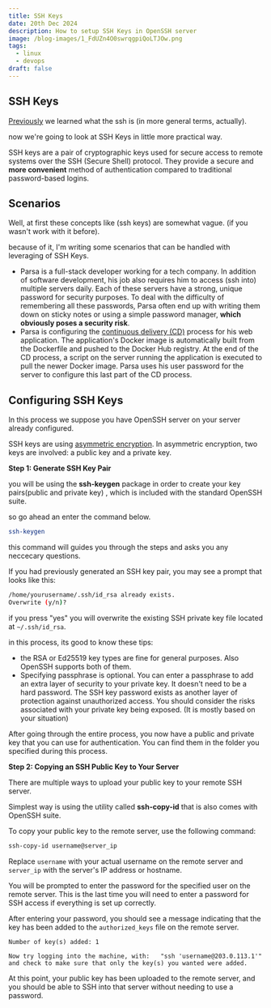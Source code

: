 ```yaml
---
title: SSH Keys
date: 20th Dec 2024
description: How to setup SSH Keys in OpenSSH server
image: /blog-images/1_FdUZn4O0swrqgpiQoLTJOw.png
tags:
  - linux
  - devops
draft: false
---
```


## SSH Keys

[Previously](https://parsajr.org/blogs/what-is-ssh) we learned what the ssh is (in more general terms, actually).

now we're going to look at SSH Keys in little more practical way.

SSH keys are a pair of cryptographic keys used for secure access to remote systems over the SSH (Secure Shell) protocol. They provide a secure and **more convenient** method of authentication compared to traditional password-based logins.

## Scenarios

Well, at first these concepts like (ssh keys) are somewhat vague. (if you wasn't work with it before).

because of it, I'm writing some scenarios that can be handled with leveraging of SSH Keys.

- Parsa is a full-stack developer working for a tech company. In addition of software development, his job also requires him to access (ssh into) multiple servers daily. Each of these servers have a strong, unique password for security purposes. To deal with the difficulty of remembering all these passwords, Parsa often end up with writing them down on sticky notes or using a simple password manager, **which obviously poses a security risk**.
- Parsa is configuring the [continuous delivery (CD)](Continuous%20delivery) process for his web application. The application's Docker image is automatically built from the Dockerfile and pushed to the Docker Hub registry. At the end of the CD process, a script on the server running the application is executed to pull the newer Docker image. Parsa uses his user password for the server to configure this last part of the CD process.

## Configuring SSH Keys

In this process we suppose you have OpenSSH server on your server already configured.

SSH keys are using [asymmetric encryption](https://www.youtube.com/watch?v=AQDCe585Lnc). In asymmetric encryption, two keys are involved: a public key and a private key.

**Step 1: Generate SSH Key Pair**

you will be using the **ssh-keygen** package in order to create your key pairs(public and private key) , which is included with the standard OpenSSH suite.

so go ahead an enter the command below.

```bash
ssh-keygen
```

this command will guides you through the steps and asks you any neccecary questions.

If you had previously generated an SSH key pair, you may see a prompt that looks like this:

```bash
/home/yourusername/.ssh/id_rsa already exists.
Overwrite (y/n)?
```

if you press "yes" you will overwrite the existing SSH private key file located at `~/.ssh/id_rsa`.

in this process, its good to know these tips:

- the RSA or Ed25519 key types are fine for general purposes. Also OpenSSH supports both of them.
- Specifying passphrase is optional. You can enter a passphrase to add an extra layer of security to your private key. It doesn't need to be a hard password. The SSH key password exists as another layer of protection against unauthorized access. You should consider the risks associated with your private key being exposed. (It is mostly based on your situation)

After going through the entire process, you now have a public and private key that you can use for authentication. You can find them in the folder you specified during this process.

**Step 2: Copying an SSH Public Key to Your Server**

There are multiple ways to upload your public key to your remote SSH server.

Simplest way is using the utility called **ssh-copy-id** that is also comes with OpenSSH suite.

To copy your public key to the remote server, use the following command:

```bash
ssh-copy-id username@server_ip
```

Replace `username` with your actual username on the remote server and `server_ip` with the server's IP address or hostname.

You will be prompted to enter the password for the specified user on the remote server. This is the last time you will need to enter a password for SSH access if everything is set up correctly.

After entering your password, you should see a message indicating that the key has been added to the `authorized_keys` file on the remote server.

```text
Number of key(s) added: 1

Now try logging into the machine, with:   "ssh 'username@203.0.113.1'"
and check to make sure that only the key(s) you wanted were added.    
```

At this point, your public key has been uploaded to the remote server, and you should be able to SSH into that server without needing to use a password.
